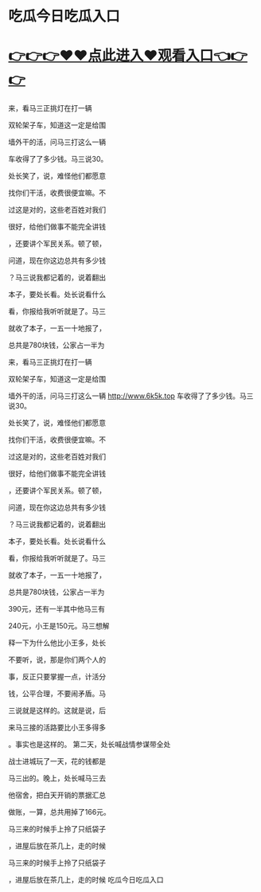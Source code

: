 # 吃瓜今日吃瓜入口

# <a href="https://github.com/bitezs/bite/issues/1">👉👉👉♥♥点此进入♥观看入口👈👉👉</a>


来，看马三正挑灯在打一辆

双轮架子车，知道这一定是给围

墙外干的活，问马三打这么一辆

车收得了了多少钱。马三说30。

处长笑了，说，难怪他们都愿意

找你们干活，收费很便宜嘛。不

过这是对的，这些老百姓对我们

很好，给他们做事不能完全讲钱

，还要讲个军民关系。顿了顿，

问道，现在你这边总共有多少钱

？马三说我都记着的，说着翻出

本子，要处长看。处长说看什么

看，你报给我听听就是了。马三

就收了本子，一五一十地报了，

总共是780块钱，公家占一半为

来，看马三正挑灯在打一辆

双轮架子车，知道这一定是给围

墙外干的活，问马三打这么一辆
http://www.6k5k.top
车收得了了多少钱。马三说30。

处长笑了，说，难怪他们都愿意

找你们干活，收费很便宜嘛。不

过这是对的，这些老百姓对我们

很好，给他们做事不能完全讲钱

，还要讲个军民关系。顿了顿，

问道，现在你这边总共有多少钱

？马三说我都记着的，说着翻出

本子，要处长看。处长说看什么

看，你报给我听听就是了。马三

就收了本子，一五一十地报了，

总共是780块钱，公家占一半为

390元，还有一半其中他马三有

240元，小王是150元。马三想解

释一下为什么他比小王多，处长

不要听，说，那是你们两个人的

事，反正只要掌握一点，计活分

钱，公平合理，不要闹矛盾。马

三说就是这样的。这就是说，后

来马三接的活路要比小王多得多

。事实也是这样的。
第二天，处长喊战情参谋带全处

战士进城玩了一天，花的钱都是

马三出的。晚上，处长喊马三去

他宿舍，把白天开销的票据汇总

做账，一算，总共用掉了166元。

马三来的时候手上拎了只纸袋子

，进屋后放在茶几上，走的时候

马三来的时候手上拎了只纸袋子

，进屋后放在茶几上，走的时候
吃瓜今日吃瓜入口
